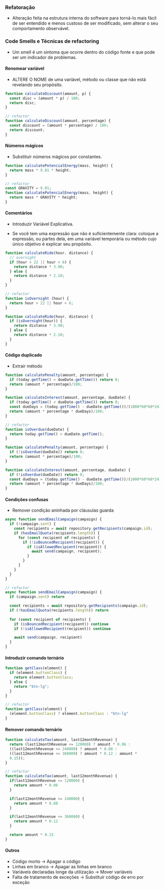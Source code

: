 ### Refatoração

- Alteração feita na estrutura interna do software para torná-lo mais fácil de ser entendido e menos custoso de ser modificado, sem alterar o seu comportamento observável.

### Code Smells e Técnicas de refactoring

- Um smell é um sintoma que ocorre dentro do código fonte e que pode ser um indicador de problemas.


#### Renomear variável

- ALTERE O NOME de uma variável, método ou classe que não está revelando seu propósito.

```js
function calculateDiscount(amount, p) {
  const disc = (amount * p) / 100;
  return disc;
}

// refactor
function calculateDiscount(amount, percentage) {
  const discount = (amount * percentage) / 100;
  return discount;
}
```

#### Números mágicos

- Substituir números mágicos por constantes.

```js
function calculatePotencialEnergy(mass, height) {
  return mass * 9.81 * height; 
}

// refactor
const GRAVITY = 9.81;
function calculatePotencialEnergy(mass, height) {
  return mass * GRAVITY * height; 
}
```

#### Comentários

- Introduzir Variável Explicativa.

- Se você tem uma expressão que não é suficientemente clara: coloque a expressão, ou partes dela, em uma variável temporária ou método cujo único objetivo é explicar seu propósito.

```js
function calculateRide(hour, distance) {
  // overnight
  if (hour > 22 || hour < 6) {
    return distance * 3.90;
  } else {
    return distance * 2.10;
  }
}

// refactor
function isOvernight (hour) {
  return hour > 22 || hour < 6;
}

function calculateRide(hour, distance) {
  if (isOvernight(hour)) {
    return distance * 3.90;
  } else {
    return distance * 2.10;
  }
}
```

#### Código duplicado

- Extrair método

```js
function calculatePenalty(amount, percentage) {
  if (today.getTime() < dueDate.getTime()) return 0;
  return (amount * percentage)/100;
}

function calculateInterest(amount, percentage, dueDate) {
  if (today.getTime() < dueDate.getTime()) return 0;
  const dueDays = (today.getTime() - dueDate.getTime())/(1000*60*60*24)
  return (amount * percentage * dueDays)/100;
}

// refactor
function isOverdue(dueDate) {
  return today.getTime() > dueDate.getTime(); 
}

function calculatePenalty(amount, percentage) {
  if (!isOverdue(dueDate)) return 0;
  return (amount * percentage)/100;
}

function calculateInterest(amount, percentage, dueDate) {
  if (!isOverdue(dueDate)) return 0;
  const dueDays = (today.getTime() - dueDate.getTime())/(1000*60*60*24)
  return (amount * percentage * dueDays)/100;
}
```

#### Condições confusas

- Remover condição aninhada por cláusulas guarda

```js
async function sendEmailCampaign(campaign) {
  if (!campaign.sent) {
    const recipients = await repository.getRecipients(campaign.id);
    if (hasEmailQuota(recipients.length)) {
      for (const recipient of recipients) {
        if (!isBouncedRecipient(recipient)) {
          if (isAllowedRecipient(recipient)) {
            await send(campaign, recipient);
          }
        }
      }
    }
  }
}

// refactor
async function sendEmailCampaign(campaign) {
  if (campaign.sent) return

  const recipients = await repository.getRecipients(campaign.id);
  if (!hasEmailQuota(recipients.length)) return
  
  for (const recipient of recipients) {
    if (isBouncedRecipient(recipient)) continue
    if (!isAllowedRecipient(recipient)) continue

    await send(campaign, recipient)
  }
}
```

#### Introduzir comando ternário

```js
function getClass(element) {
  if (element.buttonClass) {
    return element.buttonClass;
  } else {
    return "btn-lg";
  }
} 

// refactor
function getClass(element) {
  (element.buttonClass) ? element.buttonClass : "btn-lg"
} 
```


#### Remover comando ternário

```js
function calculateTax(amount, last12monthRevenue) {
  return (last12monthRevenue <= 120000) ? amount * 0.06 :
  ((last12monthRevenue <= 240000) ? amount * 0.08 :
  ((last12monthRevenue <= 360000) ? amount * 0.12 : amount *
  0.15));
}

// refactor
function calculateTax(amount, last12monthRevenue) {
  if(last12monthRevenue <= 120000) {
    return amount * 0.06
  }

  if(last12monthRevenue <= 240000) {
    return amount * 0.08
  }

  if(last12monthRevenue <= 360000) {
    return amount * 0.12
  }

  return amount * 0.15
}
```

#### Outros

- Código morto -> Apagar o código
- Linhas em branco -> Apagar as linhas em branco
- Variáveis declaradas longe da utilização -> Mover variáveis
- Falta de tratamento de exceções -> Substituir código de erro por exceção
